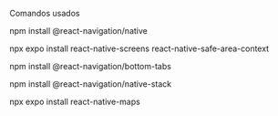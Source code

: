 Comandos usados

npm install @react-navigation/native

npx expo install react-native-screens react-native-safe-area-context

npm install @react-navigation/bottom-tabs

npm install @react-navigation/native-stack

npx expo install react-native-maps

